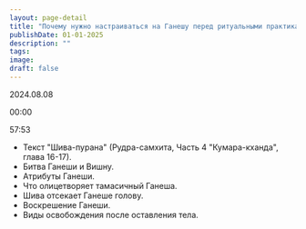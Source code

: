 ```yaml
---
layout: page-detail
title: "Почему нужно настраиваться на Ганешу перед ритуальными практиками"
publishDate: 01-01-2025
description: ""
tags:
image:
draft: false
---
```


2024.08.08

00:00 

57:53 

* Текст "Шива-пурана" (Рудра-самхита, Часть 4 "Кумара-кханда", глава 16-17).
* Битва Ганеши и Вишну.
* Атрибуты Ганеши.
* Что олицетворяет тамасичный Ганеша.
* Шива отсекает Ганеше голову.
* Воскрешение Ганеши.
* Виды освобождения после оставления тела.

  

